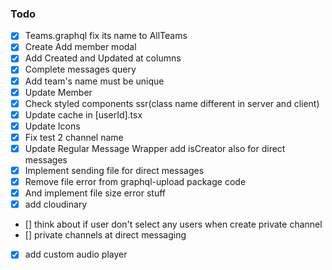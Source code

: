 ### Todo

- [x] Teams.graphql fix its name to AllTeams 
- [x] Create Add member modal 
- [x] Add Created and Updated at columns 
- [x] Complete messages query 
- [x] Add team's name must be unique 
- [x] Update Member 
- [x] Check styled components ssr(class name different in server and client) 
- [x] Update cache in [userId].tsx 
- [x] Update Icons 
- [x] Fix test 2 channel name  
- [x] Update Regular Message Wrapper add isCreator also for direct messages 
- [x] Implement sending file for direct messages 
- [x] Remove file error from graphql-upload package code 
- [x] And implement file size error stuff 
- [x] add cloudinary
- [] think about if user don't select any users when create private channel
- [] private channels at direct messaging  
- [x] add custom audio player